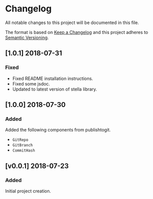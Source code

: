 # Changelog
All notable changes to this project will be documented in this file.

The format is based on [Keep a Changelog](http://keepachangelog.com/en/1.0.0/)
and this project adheres to [Semantic Versioning](http://semver.org/spec/v2.0.0.html).


## [1.0.1] 2018-07-31
### Fixed
- Fixed README installation instructions.
- Fixed some jsdoc.
- Updated to latest version of stella library.


## [1.0.0] 2018-07-30
### Added
Added the following components from publishtogit.
- `GitRepo`
- `GitBranch`
- `CommitHash`


## [v0.0.1] 2018-07-23
### Added
Initial project creation.

